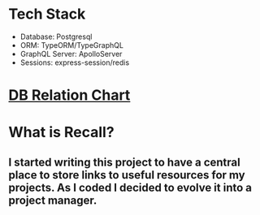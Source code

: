 <h1>Tech Stack</h1>
<ul>
    <li>Database: Postgresql</li>
    <li>ORM: TypeORM/TypeGraphQL</li>
    <li>GraphQL Server: ApolloServer</li>
    <li>Sessions: express-session/redis</li>
</ul>

<h1><a href="https://app.lucidchart.com/invitations/accept/f9c677b8-881e-44b4-82c8-02a3c979af1e">DB Relation Chart</a></h1>

<h1>What is Recall?</h1>
<h2>I started writing this project to have a central place to store links to useful resources for my projects. As I coded I decided to evolve it into a project manager.</h2>